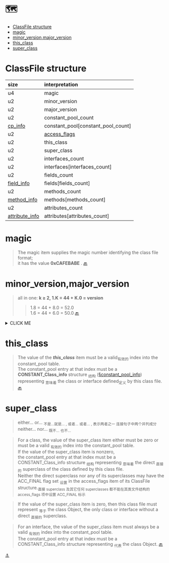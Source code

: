 # :world_map:

- [ClassFile structure](#ClassFile-structure)
- [magic](#magic)
- [minor_version,major_version](#minor_versionmajor_version)
- [this_class](#this_class)
- [super_class](#super_class)

# ClassFile structure

| size                                | interpretation                        |
|:------------------------------------|:--------------------------------------|
| u4                                  | magic                                 |
| u2                                  | minor_version                         |
| u2                                  | major_version                         |
| u2                                  | constant_pool_count                   |
| [cp_info](constant_pool_info.md)    | constant_pool[constant_pool_count]    |
| u2                                  | [access_flags](class_access_flags.md) |
| u2                                  | this_class                            |
| u2                                  | super_class                           |
| u2                                  | interfaces_count                      |
| u2                                  | interfaces[interfaces_count]          |
| u2                                  | fields_count                          |
| [field_info](field_info.md)         | fields[fields_count]                  |
| u2                                  | methods_count                         |
| [method_info](method_info.md)       | methods[methods_count]                |
| u2                                  | attributes_count                      |
| [attribute_info](attribute_info.md) | attributes[attributes_count]          |

# magic

> The magic item supplies the magic number identifying the class file format;\
> it has the value **0xCAFEBABE** . [:back:](#world_map)

# minor_version,major_version

> all in one: **k ≥ 2, 1.K = 44 + K.0 = version**
> > 1.8 = 44 + 8.0 = 52.0\
1.6 = 44 + 6.0 = 50.0 [:back:](#world_map)

<details><summary>CLICK ME</summary>

> The values of the minor_version and major_version items are the minor and major version numbers of this class file.\
Together, a major and a minor version number determine the version of the class file format.\
If a class file has major version number M and minor version number m, we denote the version of its class file format as M.m.\
Thus, class file format versions may be ordered lexicographically, for example, 1.5 < 2.0 < 2.1.

> A Java Virtual Machine implementation can support a class file format of version v if and only if v lies in some contiguous range Mi.0 ≤ v ≤ Mj.m.\
The release level of the Java SE platform to which a Java Virtual Machine implementation conforms is responsible for determining the range.

> Oracle's Java Virtual Machine implementation in JDK release 1.0.2 supports class file format versions 45.0 through 45.3 inclusive.\
JDK releases 1.1.* support class file format versions in the range 45.0 through 45.65535 inclusive.\
**For k ≥ 2, JDK release 1.k supports class file format versions in the range 45.0 through 44+k.0 inclusive.**
</details>

# this_class

> The value of the ***this_class*** item must be a valid<sub>有效的</sub> index into the constant_pool table.\
The constant_pool entry at that index must be a **CONSTANT_Class_info** structure <sub>结构</sub> ([§constant_pool_info](constant_pool_info.md)) \
representing <sub>意味着</sub> the class or interface defined<sub>定义</sub>  by this class file. [:back:](#world_map)

# super_class

> either... or... <sub>不是...就是... , 或者... 或者... , 表示两者之一 连接句子中两个并列成分</sub>\
neither... nor... <sub>既不... 也不...</sub>

> For a class, the value of the super_class item either must be zero or must be a valid <sub>有效的</sub> index into the constant_pool table.\
If the value of the super_class item is nonzero,\
the constant_pool entry at that index must be a CONSTANT_Class_info structure <sub>结构</sub> representing <sub>意味着</sub> the direct <sub>直接的</sub> superclass of the class defined by this class file.\
Neither the direct superclass nor any of its superclasses may have the ACC_FINAL flag set <sub>设置</sub> in the access_flags item of its ClassFile structure.<sub>直接 superclass 及其它任何 superclasses 都不能在其类文件结构的access_flags 项中设置 ACC_FINAL 标示</sub>

> If the value of the super_class item is zero, then this class file must represent <sub>等于</sub> the class Object, the only class or interface without a direct <sub>直接的</sub> superclass.

> For an interface, the value of the super_class item must always be a valid <sub>有效的</sub> index into the constant_pool table.\
The constant_pool entry at that index must be a CONSTANT_Class_info structure representing <sub>代表</sub> the class Object. [:back:](#world_map)

[:anchor:](../../README.md)
